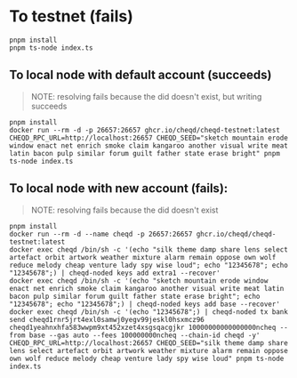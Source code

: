 # To testnet (fails)

```
pnpm install
pnpm ts-node index.ts
```

## To local node with default account (succeeds)

> NOTE: resolving fails because the did doesn't exist, but writing succeeds

```
pnpm install
docker run --rm -d -p 26657:26657 ghcr.io/cheqd/cheqd-testnet:latest
CHEQD_RPC_URL=http://localhost:26657 CHEQD_SEED="sketch mountain erode window enact net enrich smoke claim kangaroo another visual write meat latin bacon pulp similar forum guilt father state erase bright" pnpm ts-node index.ts
```

## To local node with new account (fails):

> NOTE: resolving fails because the did doesn't exist

```
pnpm install
docker run --rm -d --name cheqd -p 26657:26657 ghcr.io/cheqd/cheqd-testnet:latest
docker exec cheqd /bin/sh -c '(echo "silk theme damp share lens select artefact orbit artwork weather mixture alarm remain oppose own wolf reduce melody cheap venture lady spy wise loud"; echo "12345678"; echo "12345678";) | cheqd-noded keys add extra1 --recover'
docker exec cheqd /bin/sh -c '(echo "sketch mountain erode window enact net enrich smoke claim kangaroo another visual write meat latin bacon pulp similar forum guilt father state erase bright"; echo "12345678"; echo "12345678";) | cheqd-noded keys add base --recover'
docker exec cheqd /bin/sh -c '(echo "12345678";) | cheqd-noded tx bank send cheqd1rnr5jrt4exl0samwj0yegv99jeskl0hsxmcz96 cheqd1yeahnxhfa583wwpm9xt452xzet4xsgsqacgjkr 10000000000000000ncheq --from base --gas auto --fees 100000000ncheq --chain-id cheqd -y'
CHEQD_RPC_URL=http://localhost:26657 CHEQD_SEED="silk theme damp share lens select artefact orbit artwork weather mixture alarm remain oppose own wolf reduce melody cheap venture lady spy wise loud" pnpm ts-node index.ts
```